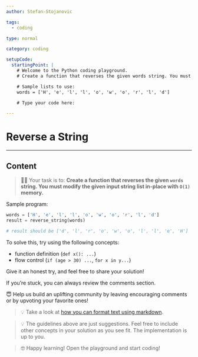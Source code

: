 ```yaml
---
author: Stefan-Stojanovic

tags:
  - coding

type: normal

category: coding

setupCode:
  startingPoint: |
    # Welcome to the Python coding playground.
    # Create a function that reverses the given words string. You must modify the given input string list in-place with O(1) memory.

    # Sample lists to use:
    words = ['H', 'e', 'l', 'l', 'o', 'w', 'o', 'r', 'l', 'd']

    # Type your code here:

---
```


# Reverse a String

---

## Content

> 👩‍💻 Your task is to: **Create a function that reverses the given `words` string. You must modify the given input string list in-place with `O(1)` memory.**

Sample program:
```python
words = ['H', 'e', 'l', 'l', 'o', 'w', 'o', 'r', 'l', 'd']
result = reverse_string(words)

# result should be ['d', 'l', 'r', 'o', 'w', 'o', 'l', 'l', 'e', 'H']
```

To solve this, try using the following concepts:
- function definition (`def x(): ...`)
- flow control (`if (age > 30) ...`, `for x in y...`)

Give it an honest try, and feel free to share your solution!

If you’re stuck, you can always review the comments section.

😇 Help us build an uplifting community by leaving encouraging comments or by upvoting your favorite ones!

> 💡 Take a look at [how you can format text using markdown](https://www.enki.com/glossary/general/markdown-formatting).

> 💡 The guidelines above are just suggestions. Feel free to include other concepts in your solution as you see fit. The implementation is up to you.

> 🤓 Happy learning! Open the playground and start coding!
